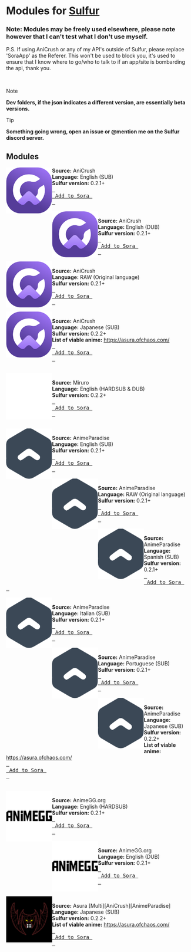 # Modules for [Sulfur](https://github.com/cranci1/Sora)

### Note: Modules may be freely used elsewhere, please note however that I can't test what I don't use myself.
<span>P.S. If using AniCrush or any of my API's outside of Sulfur, please replace 'SoraApp' as the Referer. This won't be used to block you, it's used to ensure that I know where to go/who to talk to if an app/site is bombarding the api, thank you.</span>

<br>

> [!NOTE]
> **Dev folders, if the json indicates a different version, are essentially beta versions.**<br>

> [!TIP]
> **Something going wrong, open an issue or @mention me on the Sulfur discord server.**

## Modules

<span><img src="https://github.com/ShadeOfChaos/Sora-Modules/blob/f8c4018d432346da0b3a62a1f0542a9c7600127e/AniCrush/logo.png" width="125px" align="left">
**Source:** AniCrush<br>
**Language:** English (SUB)<br>
**Sulfur version:** 0.2.1+<br>
<span></span>
[<kbd> <br> Add to Sora <br> </kbd>](https://intradeus.github.io/http-protocol-redirector?r=sora://module?url=https://raw.githubusercontent.com/ShadeOfChaos/Sora-Modules/refs/heads/main/AniCrush/subs/AniCrush.json)
</span>
<br><br>
<span><img src="https://github.com/ShadeOfChaos/Sora-Modules/blob/f8c4018d432346da0b3a62a1f0542a9c7600127e/AniCrush/logo.png" width="125px" align="left"><br>
**Source:** AniCrush<br>
**Language:** English (DUB)<br>
**Sulfur version:** 0.2.1+<br>
<span></span>
[<kbd> <br> Add to Sora <br> </kbd>](https://intradeus.github.io/http-protocol-redirector?r=sora://module?url=https://raw.githubusercontent.com/ShadeOfChaos/Sora-Modules/refs/heads/main/AniCrush/dubs/AniCrush.json)
</span>
<br><br>
<span><img src="https://github.com/ShadeOfChaos/Sora-Modules/blob/f8c4018d432346da0b3a62a1f0542a9c7600127e/AniCrush/logo.png" width="125px" align="left"><br>
**Source:** AniCrush<br>
**Language:** RAW (Original language)<br>
**Sulfur version:** 0.2.1+<br>
<span></span>
[<kbd> <br> Add to Sora <br> </kbd>](https://intradeus.github.io/http-protocol-redirector?r=sora://module?url=https://raw.githubusercontent.com/ShadeOfChaos/Sora-Modules/refs/heads/main/AniCrush/raw/AniCrush.json)
</span>
<br><br>
<span><img src="https://github.com/ShadeOfChaos/Sora-Modules/blob/f8c4018d432346da0b3a62a1f0542a9c7600127e/AniCrush/logo.png" width="125px" align="left"><br>
**Source:** AniCrush<br>
**Language:** Japanese (SUB)<br>
**Sulfur version:** 0.2.2+<br>
**List of viable anime:** https://asura.ofchaos.com/<br>
<span></span>
[<kbd> <br> Add to Sora <br> </kbd>](https://intradeus.github.io/http-protocol-redirector?r=sora://module?url=https://raw.githubusercontent.com/ShadeOfChaos/Sora-Modules/refs/heads/main/AniCrush/subs-jp/AniCrush.json)
</span>
<br><br>


<span><img src="https://raw.githubusercontent.com/ShadeOfChaos/Sora-Modules/refs/heads/main/Miruro/logo.png" height="125px" width="125px" align="left"><br>
**Source:** Miruro<br>
**Language:** English (HARDSUB & DUB)<br>
**Sulfur version:** 0.2.2+<br>
<span></span>
[<kbd> <br> Add to Sora <br> </kbd>](https://intradeus.github.io/http-protocol-redirector?r=sora://module?url=https://raw.githubusercontent.com/ShadeOfChaos/Sora-Modules/refs/heads/main/Miruro/live/Miruro.json)
</span>
<br><br>


<span><img src="https://raw.githubusercontent.com/ShadeOfChaos/Sora-Modules/refs/heads/main/AnimeParadise.moe/logo.png" width="125px" align="left"><br>
**Source:** AnimeParadise<br>
**Language:** English (SUB)<br>
**Sulfur version:** 0.2.1+<br>
<span></span>
[<kbd> <br> Add to Sora <br> </kbd>](https://intradeus.github.io/http-protocol-redirector?r=sora://module?url=https://raw.githubusercontent.com/ShadeOfChaos/Sora-Modules/refs/heads/main/AnimeParadise.moe/subs-eng/AnimeParadise.json)
</span>
<br><br>
<span><img src="https://raw.githubusercontent.com/ShadeOfChaos/Sora-Modules/refs/heads/main/AnimeParadise.moe/logo.png" width="125px" align="left"><br>
**Source:** AnimeParadise<br>
**Language:** RAW (Original language)<br>
**Sulfur version:** 0.2.1+<br>
<span></span>
[<kbd> <br> Add to Sora <br> </kbd>](https://intradeus.github.io/http-protocol-redirector?r=sora://module?url=https://raw.githubusercontent.com/ShadeOfChaos/Sora-Modules/refs/heads/main/AnimeParadise.moe/raw/AnimeParadise.json)
</span>
<br><br>
<span><img src="https://raw.githubusercontent.com/ShadeOfChaos/Sora-Modules/refs/heads/main/AnimeParadise.moe/logo.png" width="125px" align="left"><br>
**Source:** AnimeParadise<br>
**Language:** Spanish (SUB)<br>
**Sulfur version:** 0.2.1+<br>
<span></span>
[<kbd> <br> Add to Sora <br> </kbd>](https://intradeus.github.io/http-protocol-redirector?r=sora://module?url=https://raw.githubusercontent.com/ShadeOfChaos/Sora-Modules/refs/heads/main/AnimeParadise.moe/subs-es/AnimeParadise.json)
</span>
<br><br>
<span><img src="https://raw.githubusercontent.com/ShadeOfChaos/Sora-Modules/refs/heads/main/AnimeParadise.moe/logo.png" width="125px" align="left"><br>
**Source:** AnimeParadise<br>
**Language:** Italian (SUB)<br>
**Sulfur version:** 0.2.1+<br>
<span></span>
[<kbd> <br> Add to Sora <br> </kbd>](https://intradeus.github.io/http-protocol-redirector?r=sora://module?url=https://raw.githubusercontent.com/ShadeOfChaos/Sora-Modules/refs/heads/main/AnimeParadise.moe/subs-it/AnimeParadise.json)
</span>
<br><br>
<span><img src="https://raw.githubusercontent.com/ShadeOfChaos/Sora-Modules/refs/heads/main/AnimeParadise.moe/logo.png" width="125px" align="left"><br>
**Source:** AnimeParadise<br>
**Language:** Portuguese (SUB)<br>
**Sulfur version:** 0.2.1+<br>
<span></span>
[<kbd> <br> Add to Sora <br> </kbd>](https://intradeus.github.io/http-protocol-redirector?r=sora://module?url=https://raw.githubusercontent.com/ShadeOfChaos/Sora-Modules/refs/heads/main/AnimeParadise.moe/subs-pt/AnimeParadise.json)
</span>
<br><br>
<span><img src="https://raw.githubusercontent.com/ShadeOfChaos/Sora-Modules/refs/heads/main/AnimeParadise.moe/logo.png" width="125px" align="left"><br>
**Source:** AnimeParadise<br>
**Language:** Japanese (SUB)<br>
**Sulfur version:** 0.2.2+<br>
**List of viable anime:** https://asura.ofchaos.com/<br>
<span></span>
[<kbd> <br> Add to Sora <br> </kbd>](https://intradeus.github.io/http-protocol-redirector?r=sora://module?url=https://raw.githubusercontent.com/ShadeOfChaos/Sora-Modules/refs/heads/main/AnimeParadise.moe/subs-jp/AnimeParadise.json)
</span>
<br><br>


<span><img src="https://raw.githubusercontent.com/ShadeOfChaos/Sora-Modules/refs/heads/main/AnimeGG/logo_readme.png" width="125px" align="left"><br>
**Source:** AnimeGG.org<br>
**Language:** English (HARDSUB)<br>
**Sulfur version:** 0.2.1+<br>
<span></span>
[<kbd> <br> Add to Sora <br> </kbd>](https://intradeus.github.io/http-protocol-redirector?r=sora://module?url=https://raw.githubusercontent.com/ShadeOfChaos/Sora-Modules/refs/heads/main/AnimeGG/hardsub-eng/AnimeGG.json)
</span>
<br><br>
<span><img src="https://raw.githubusercontent.com/ShadeOfChaos/Sora-Modules/refs/heads/main/AnimeGG/logo_readme.png" width="125px" align="left"><br>
**Source:** AnimeGG.org<br>
**Language:** English (DUB)<br>
**Sulfur version:** 0.2.1+<br>
<span></span>
[<kbd> <br> Add to Sora <br> </kbd>](https://intradeus.github.io/http-protocol-redirector?r=sora://module?url=https://raw.githubusercontent.com/ShadeOfChaos/Sora-Modules/refs/heads/main/AnimeGG/dub-eng/AnimeGG.json)
</span>
<br><br>


<span><img src="https://raw.githubusercontent.com/ShadeOfChaos/Sora-Modules/refs/heads/main/Asura/logo.png" width="125px" align="left"><br>
**Source:** Asura [Multi][AniCrush][AnimeParadise]<br>
**Language:** Japanese (SUB)<br>
**Sulfur version:** 0.2.2+<br>
**List of viable anime:** https://asura.ofchaos.com/<br>
<span></span>
[<kbd> <br> Add to Sora <br> </kbd>](https://intradeus.github.io/http-protocol-redirector?r=sora://module?url=https://raw.githubusercontent.com/ShadeOfChaos/Sora-Modules/refs/heads/main/Asura/subs-jp/Asura.json)
</span>
<br><br>
